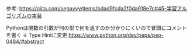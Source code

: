 参考: https://qiita.com/segavvy/items/bdad9fcda2f0da918e7c#45-学習アルゴリズムの実装

Pythonは関数の引数が何の型で何を返すのか分かりにくいので冒頭にコメントを書く
↓
Type Hintに変更
https://www.python.org/dev/peps/pep-0484/#abstract
